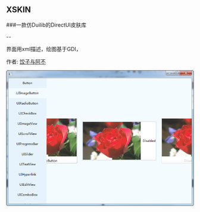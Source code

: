 
## XSKIN


###一款仿Duilib的DirectUI皮肤库

--


界面用xml描述，绘图基于GDI，


作者: [饺子与阿不](https://bbs.csdn.net/topics/392216169)



![snatshot](snatshot.png)


